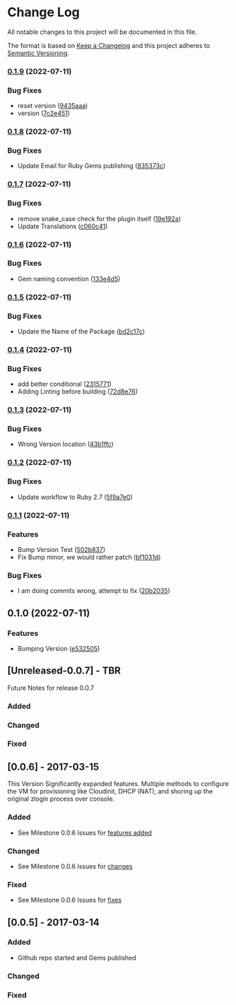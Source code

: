 # Change Log
All notable changes to this project will be documented in this file.
 
The format is based on [Keep a Changelog](http://keepachangelog.com/)
and this project adheres to [Semantic Versioning](http://semver.org/).
 
### [0.1.9](https://www.github.com/STARTcloud/vagrant-zones/compare/v0.1.8...v0.1.9) (2022-07-11)


### Bug Fixes

* reset version ([9435aaa](https://www.github.com/STARTcloud/vagrant-zones/commit/9435aaac673f15980993ea6e9f8a869832970b79))
* version ([7c2e451](https://www.github.com/STARTcloud/vagrant-zones/commit/7c2e451cefe09abe51d6a61944778d8d05ded15b))

### [0.1.8](https://www.github.com/STARTcloud/vagrant-zones/compare/v0.1.7...v0.1.8) (2022-07-11)


### Bug Fixes

* Update Email for Ruby Gems publishing ([835373c](https://www.github.com/STARTcloud/vagrant-zones/commit/835373c98c1c452f58c530fd1142eeac84d71a29))

### [0.1.7](https://www.github.com/STARTcloud/vagrant-zones/compare/v0.1.6...v0.1.7) (2022-07-11)


### Bug Fixes

* remove snake_case check for the plugin itself ([19e192a](https://www.github.com/STARTcloud/vagrant-zones/commit/19e192a238d093b57018c91f0f5b8233b67151cd))
* Update Translations ([c060c41](https://www.github.com/STARTcloud/vagrant-zones/commit/c060c413a8c9f0c12aa1a27c4507aea8b593d078))

### [0.1.6](https://www.github.com/STARTcloud/vagrant-zones/compare/v0.1.5...v0.1.6) (2022-07-11)


### Bug Fixes

* Gem naming convention ([133e4d5](https://www.github.com/STARTcloud/vagrant-zones/commit/133e4d536c1e23ea0eafcf44adc552473fe34e10))

### [0.1.5](https://www.github.com/STARTcloud/vagrant-zones/compare/v0.1.4...v0.1.5) (2022-07-11)


### Bug Fixes

* Update the Name of the Package ([bd2c17c](https://www.github.com/STARTcloud/vagrant-zones/commit/bd2c17c146e96ce1a732a4a9356be834efc57cd0))

### [0.1.4](https://www.github.com/STARTcloud/vagrant-zones/compare/v0.1.3...v0.1.4) (2022-07-11)


### Bug Fixes

* add better conditional ([2315771](https://www.github.com/STARTcloud/vagrant-zones/commit/23157715f30e1a6a24a4b8df53a38e34ac4817f8))
* Adding Linting before building ([72d8e76](https://www.github.com/STARTcloud/vagrant-zones/commit/72d8e76af9a96692d501f523f05bd6c08f8b6f71))

### [0.1.3](https://www.github.com/STARTcloud/vagrant-zones/compare/v0.1.2...v0.1.3) (2022-07-11)


### Bug Fixes

* Wrong Version location ([43b1ffc](https://www.github.com/STARTcloud/vagrant-zones/commit/43b1ffcccd9b35d6ff0deb3d8cf8541caeb3afa9))

### [0.1.2](https://www.github.com/STARTcloud/vagrant-zones/compare/v0.1.1...v0.1.2) (2022-07-11)


### Bug Fixes

* Update workflow to Ruby 2.7 ([5f9a7e0](https://www.github.com/STARTcloud/vagrant-zones/commit/5f9a7e0374173c0055c21440ef3ad35ac3a8bcb5))

### [0.1.1](https://www.github.com/STARTcloud/vagrant-zones/compare/v0.1.0...v0.1.1) (2022-07-11)


### Features

* Bump Version Test ([502b837](https://www.github.com/STARTcloud/vagrant-zones/commit/502b8370040f99303e8d96aef9c034949dc26066))
* Fix Bump minor, we would rather patch ([bf1031d](https://www.github.com/STARTcloud/vagrant-zones/commit/bf1031d2f89c9e1b0f3bc8d4c7a587d2d4afaba9))


### Bug Fixes

* I am doing commits wrong, attempt to fix ([20b2035](https://www.github.com/STARTcloud/vagrant-zones/commit/20b2035ced8b77d8e413f90fa2336addfab259ed))

## 0.1.0 (2022-07-11)


### Features

* Bumping Version ([e532505](https://www.github.com/STARTcloud/vagrant-zones/commit/e5325053483695d53f5915b2477b44ff3584b36b))

## [Unreleased-0.0.7] - TBR
 
Future Notes for release 0.0.7
 
### Added
 
### Changed
 
### Fixed
 
## [0.0.6] - 2017-03-15
  
This Version Significantly expanded features. Multiple methods to configure the VM for provisioning like Cloudinit, DHCP (NAT), and shoring up the original zlogin process over console.
 
### Added

- See Milestone 0.0.6 Issues for [features added](https://github.com/Makr91/vagrant-zones/milestone/1?closed=1)
 
 
### Changed
  
- See Milestone 0.0.6 Issues for [changes](https://github.com/Makr91/vagrant-zones/milestone/1?closed=1)
 
### Fixed
 
- See Milestone 0.0.6 Issues for [fixes](https://github.com/Makr91/vagrant-zones/milestone/1?closed=1)
 
## [0.0.5] - 2017-03-14
 
### Added

- Github repo started and Gems published
   
### Changed
 
### Fixed
